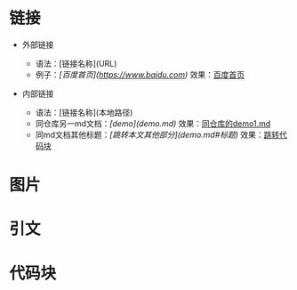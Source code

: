 # 链接
- 外部链接  
    - 语法：\[链接名称](URL)
    - 例子：*\[百度首页](https://www.baidu.com)*  效果：[百度首页](https://www.baidu.com)

- 内部链接
    - 语法：\[链接名称](本地路径)
    - 同仓库另一md文档：*\[demo](demo.md)*  效果：[同仓库的demo1.md](demo1.md)
    - 同md文档其他标题：*\[跳转本文其他部分](demo.md#标题)*  效果：[跳转代码块](demo2.md#代码块)

# 图片

# 引文

# 代码块
